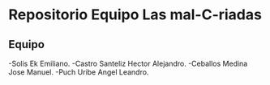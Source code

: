# Repositorio Equipo Las mal-C-riadas
## Equipo
-Solis Ek Emiliano.
-Castro Santeliz Hector Alejandro.
-Ceballos Medina Jose Manuel.
-Puch Uribe Angel Leandro.
